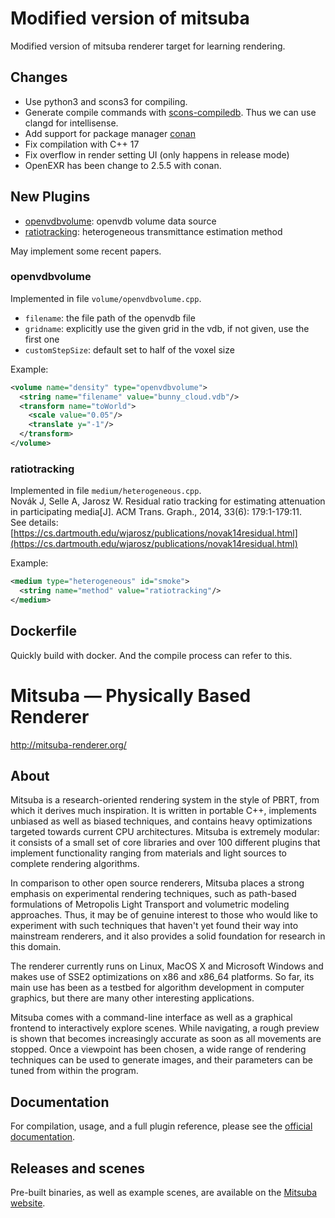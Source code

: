 # Modified version of mitsuba

Modified version of mitsuba renderer target for learning rendering.

## Changes

- Use python3 and scons3 for compiling.
- Generate compile commands with [scons-compiledb](https://pypi.org/project/scons-compiledb/). Thus we can use clangd for intellisense.
- Add support for package manager [conan](https://conan.io/)
- Fix compilation with C++ 17
- Fix overflow in render setting UI (only happens in release mode)
- OpenEXR has been change to 2.5.5 with conan.

## New Plugins

- [openvdbvolume](#openvdbvolume): openvdb volume data source
- [ratiotracking](#ratiotracking): heterogeneous transmittance estimation method

May implement some recent papers.

### openvdbvolume

Implemented in file `volume/openvdbvolume.cpp`.  
- `filename`: the file path of the openvdb file
- `gridname`: explicitly use the given grid in the vdb, if not given, use the first one
- `customStepSize`: default set to half of the voxel size

Example:
```xml
<volume name="density" type="openvdbvolume">
  <string name="filename" value="bunny_cloud.vdb"/>
  <transform name="toWorld">
    <scale value="0.05"/>
    <translate y="-1"/>
  </transform>
</volume>
```

### ratiotracking

Implemented in file `medium/heterogeneous.cpp`.  
Novák J, Selle A, Jarosz W. Residual ratio tracking for estimating attenuation in participating media[J]. ACM Trans. Graph., 2014, 33(6): 179:1-179:11.  
See details: [https://cs.dartmouth.edu/wjarosz/publications/novak14residual.html](https://cs.dartmouth.edu/wjarosz/publications/novak14residual.html)

Example:
```xml
<medium type="heterogeneous" id="smoke">
  <string name="method" value="ratiotracking"/>
</medium>
```

## Dockerfile

Quickly build with docker. And the compile process can refer to this.

# Mitsuba — Physically Based Renderer

http://mitsuba-renderer.org/

## About

Mitsuba is a research-oriented rendering system in the style of PBRT, from which it derives much inspiration. It is written in portable C++, implements unbiased as well as biased techniques, and contains heavy optimizations targeted towards current CPU architectures. Mitsuba is extremely modular: it consists of a small set of core libraries and over 100 different plugins that implement functionality ranging from materials and light sources to complete rendering algorithms.

In comparison to other open source renderers, Mitsuba places a strong emphasis on experimental rendering techniques, such as path-based formulations of Metropolis Light Transport and volumetric modeling approaches. Thus, it may be of genuine interest to those who would like to experiment with such techniques that haven't yet found their way into mainstream renderers, and it also provides a solid foundation for research in this domain.

The renderer currently runs on Linux, MacOS X and Microsoft Windows and makes use of SSE2 optimizations on x86 and x86_64 platforms. So far, its main use has been as a testbed for algorithm development in computer graphics, but there are many other interesting applications.

Mitsuba comes with a command-line interface as well as a graphical frontend to interactively explore scenes. While navigating, a rough preview is shown that becomes increasingly accurate as soon as all movements are stopped. Once a viewpoint has been chosen, a wide range of rendering techniques can be used to generate images, and their parameters can be tuned from within the program.

## Documentation

For compilation, usage, and a full plugin reference, please see the [official documentation](http://mitsuba-renderer.org/docs.html).

## Releases and scenes

Pre-built binaries, as well as example scenes, are available on the [Mitsuba website](http://mitsuba-renderer.org/download.html).
